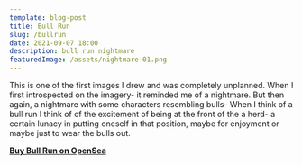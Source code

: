 ```yaml
---
template: blog-post
title: Bull Run
slug: /bullrun
date: 2021-09-07 18:00
description: bull run nightmare
featuredImage: /assets/nightmare-01.png
---
```

This is one of the first images I drew and was completely unplanned. When I first introspected on the imagery- it reminded me of a nightmare. But then again, a nightmare with some characters resembling bulls- When I think of a bull run I think of of the excitement of being at the front of the a herd- a certain lunacy in putting oneself in that position, maybe for enjoyment or maybe just to wear the bulls out.

**[Buy Bull Run on OpenSea](https://opensea.io/assets/0x495f947276749ce646f68ac8c248420045cb7b5e/75511496996509083340559006059282024395904634734945582606826898895255772332033)**
